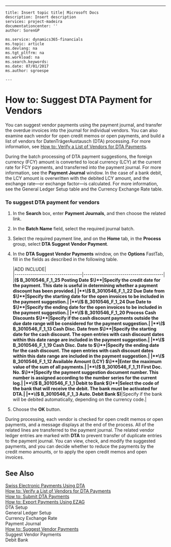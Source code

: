 ---
    title: Insert topic title| Microsoft Docs
    description: Insert description
    services: project-madeira
    documentationcenter: ''
    author: SorenGP

    ms.service: dynamics365-financials
    ms.topic: article
    ms.devlang: na
    ms.tgt_pltfrm: na
    ms.workload: na
    ms.search.keywords:
    ms.date: 07/01/2017
    ms.author: sgroespe

    ---
# How to: Suggest DTA Payment for Vendors
You can suggest vendor payments using the payment journal, and transfer the overdue invoices into the journal for individual vendors. You can also examine each vendor for open credit memos or open payments, and build a list of vendors for DatenTrägerAustausch \(DTA\) processing. For more information, see [How to: Verify a List of Vendors for DTA Payments](../how-to-verify-a-list-of-vendors-for-dta-payments.md).  
  
 During the batch processing of DTA payment suggestions, the foreign currency \(FCY\) amount is converted to local currency \(LCY\) at the current rate for FCY payments, and transferred into the payment journal. For more information, see the **Payment Journal** window. In the case of a bank debit, the LCY amount is overwritten with the debited LCY amount, and the exchange rate—or exchange factor—is calculated. For more information, see the General Ledger Setup table and the Currency Exchange Rate table.  
  
### To suggest DTA payment for vendors  
  
1.  In the **Search** box, enter **Payment Journals**, and then choose the related link.  
  
2.  In the **Batch Name** field, select the required journal batch.  
  
3.  Select the required payment line, and on the **Home** tab, in the **Process** group, select **DTA Suggest Vendor Payment**.  
  
4.  In the **DTA Suggest Vendor Payments** window, on the **Options** FastTab, fill in the fields as described in the following table.  
  
    |ADD INCLUDE<!--[!INCLUDE[bp_tablefield](../../includes/bp_tabledescription_md.md)]-->|  
    |---------------------------------|---------------------------------------|  
    |**\($ B\_3010546\_F\_1\_25 Posting Date $\)**|Specify the credit date for the payment. This date is useful in determining whether a payment discount has been provided.|  
    |**\($ B\_3010546\_F\_1\_22 Due Date from $\)**|Specify the starting date for the open invoices to be included in the payment suggestion.|  
    |**\($ B\_3010546\_F\_1\_24 Due Date to $\)**|Specify the ending date for the open invoices to be included in the payment suggestion.|  
    |**\($ B\_3010546\_F\_1\_20 Process Cash Discounts $\)**|Specify if the cash discount payments outside the due date range will be considered for the payment suggestion.|  
    |**\($ B\_3010546\_F\_1\_13 Cash Disc. Date from $\)**|Specify the starting date for the cash discount. The open entries with cash discount dates within this date range are included in the payment suggestion.|  
    |**\($ B\_3010546\_F\_1\_19 Cash Disc. Date to $\)**|Specify the ending date for the cash discount. The open entries with cash discount dates within this date range are included in the payment suggestion.|  
    |**\($ B\_3010546\_F\_1\_12 Available Amount \(LCY\) $\)**|Enter the maximum value of the sum of all payments.|  
    |**\($ B\_3010546\_F\_1\_11 First Doc. No. $\)**|Specify the payment suggestion document number. This number is assigned according to the number series for the current log.|  
    |**\($ B\_3010546\_F\_1\_1 Debit to Bank $\)**|Select the code of the bank that will receive the debit. The bank must be activated for DTA.|  
    |**\($ B\_3010546\_F\_1\_3 Auto. Debit Bank $\)**|Specify if the bank will be debited automatically, depending on the currency code.|  
  
5.  Choose the **OK** button.  
  
 During processing, each vendor is checked for open credit memos or open payments, and a message displays at the end of the process. All of the related lines are transferred to the payment journal. The related vendor ledger entries are marked with **DTA** to prevent transfer of duplicate entries to the payment journal. You can view, check, and modify the suggested payments, and you can decide whether to reduce the payments by the credit memo amounts, or to apply the open credit memos and open invoices.  
  
## See Also  
 [Swiss Electronic Payments Using DTA](../swiss-electronic-payments-using-dta.md)   
 [How to: Verify a List of Vendors for DTA Payments](../how-to-verify-a-list-of-vendors-for-dta-payments.md)   
 [How to: Submit DTA Payments](../how-to-submit-dta-payments.md)   
 [How to: Export Payments Using EZAG](../how-to-export-payments-using-ezag.md)   
 DTA Setup   
 General Ledger Setup   
 Currency Exchange Rate   
 Payment Journal   
 [How to: Suggest Vendor Payments](../how-to-suggest-vendor-payments.md)   
 Suggest Vendor Payments   
 Debit Bank